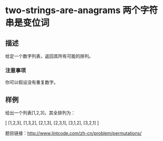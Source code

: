# two-strings-are-anagrams 两个字符串是变位词
## 描述
给定一个数字列表，返回其所有可能的排列。
### 注意事项
你可以假设没有重复数字。
## 样例 
给出一个列表[1,2,3]，其全排列为：

[
  [1,2,3],
  [1,3,2],
  [2,1,3],
  [2,3,1],
  [3,1,2],
  [3,2,1]
]

题目链接：http://www.lintcode.com/zh-cn/problem/permutations/